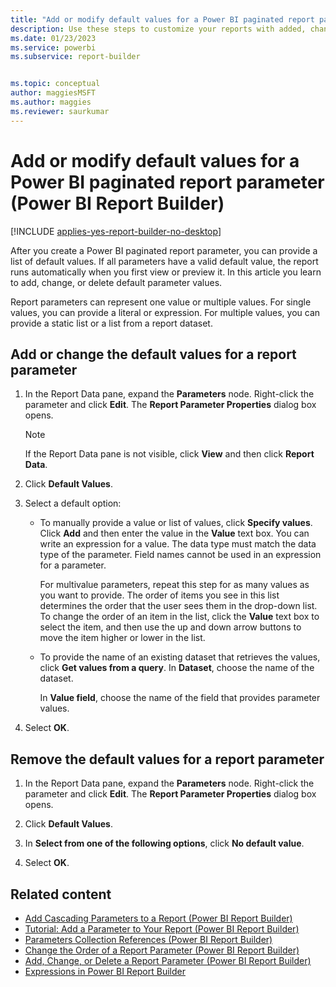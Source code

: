 ```yaml
---
title: "Add or modify default values for a Power BI paginated report parameter | Microsoft Docs"
description: Use these steps to customize your reports with added, changed, or deleted default values for Power BI paginated report parameters.
ms.date: 01/23/2023
ms.service: powerbi
ms.subservice: report-builder


ms.topic: conceptual
author: maggiesMSFT
ms.author: maggies
ms.reviewer: saurkumar
---
```


# Add or modify default values for a Power BI paginated report parameter (Power BI Report Builder)

[!INCLUDE [applies-yes-report-builder-no-desktop](../../includes/applies-yes-report-builder-no-desktop.md)]

  After you create a Power BI paginated report parameter, you can provide a list of default values. If all parameters have a valid default value, the report runs automatically when you first view or preview it. In this article you learn to add, change, or delete default parameter values.
  
 Report parameters can represent one value or multiple values. For single values, you can provide a literal or expression. For multiple values, you can provide a static list or a list from a report dataset.  
  
 
## Add or change the default values for a report parameter  
  
1.  In the Report Data pane, expand the **Parameters** node. Right-click the parameter and click **Edit**. The **Report Parameter Properties** dialog box opens.  
  
    > [!NOTE]  
    >  If the Report Data pane is not visible, click **View** and then click **Report Data**.  
  
2.  Click **Default Values**.  
  
3.  Select a default option:  
  
    -   To manually provide a value or list of values, click **Specify values**. Click **Add** and then enter the value in the **Value** text box. You can write an expression for a value. The data type must match the data type of the parameter. Field names cannot be used in an expression for a parameter.  
  
         For multivalue parameters, repeat this step for as many values as you want to provide. The order of items you see in this list determines the order that the user sees them in the drop-down list. To change the order of an item in the list, click the **Value** text box to select the item, and then use the up and down arrow buttons to move the item higher or lower in the list.  
  
    -   To provide the name of an existing dataset that retrieves the values, click **Get values from a query**. In **Dataset**, choose the name of the dataset.  
  
         In **Value field**, choose the name of the field that provides parameter values.  
  
4.  Select **OK**.
  
## Remove the default values for a report parameter  
  
1.  In the Report Data pane, expand the **Parameters** node. Right-click the parameter and click **Edit**. The **Report Parameter Properties** dialog box opens.  
  
2.  Click **Default Values**.  
  
3.  In **Select from one of the following options**, click **No default value**.  
  
4.  Select **OK**.
  
## Related content

- [Add Cascading Parameters to a Report &#40;Power BI Report Builder&#41;](add-cascading-parameters-report-builder.md)   
- [Tutorial: Add a Parameter to Your Report &#40;Power BI Report Builder&#41;](/sql/reporting-services/tutorial-add-a-parameter-to-your-report-report-builder)   
- [Parameters Collection References &#40;Power BI Report Builder&#41;](/sql/reporting-services/report-design/built-in-collections-parameters-collection-references-report-builder)   
- [Change the Order of a Report Parameter &#40;Power BI Report Builder&#41;](/sql/reporting-services/report-design/change-the-order-of-a-report-parameter-report-builder-and-ssrs)   
- [Add, Change, or Delete a Report Parameter &#40;Power BI Report Builder&#41;](add-change-delete-report-parameter-report-builder.md)  
- [Expressions in Power BI Report Builder](../expressions/report-builder-expressions.md)  
  
  
